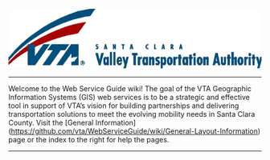 ![VTALOGO](https://github.com/vta/WebServiceGuide/blob/master/Images/VTA_Long_Transparent.gif)
****
Welcome to the Web Service Guide wiki!
The goal of the VTA Geographic Information Systems (GIS) web services is to be a strategic and
effective tool in support of VTA’s vision for building partnerships and delivering transportation
solutions to meet the evolving mobility needs in Santa Clara County.  Visit the [General Information] (https://github.com/vta/WebServiceGuide/wiki/General-Layout-Information) page or the index to the right for help the pages.  

****

